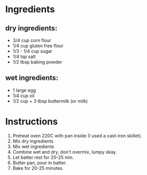 # Ingredients

## dry ingredients:

- 3/4 cup corn flour
- 1/4 cup gluten free flour
- 1/3 - 1/4 cup sugar
- 1/4 tsp salt
- 1/2 tbsp baking powder
 
## wet ingredients:

- 1 large egg
- 1/4 cup oil
- 1/2 cup + 3 tbsp buttermilk (or milk)
 
# Instructions

1. Preheat oven 220C with pan inside (I used a cast-iron skillet).
2. Mix dry ingredients
3. Mix wet ingredients
4. Combine wet and dry, don't overmix, lumpy okay.
5. Let batter rest for 20-25 min.
6. Butter pan, pour in batter.
7. Bake for 20-25 minutes.
